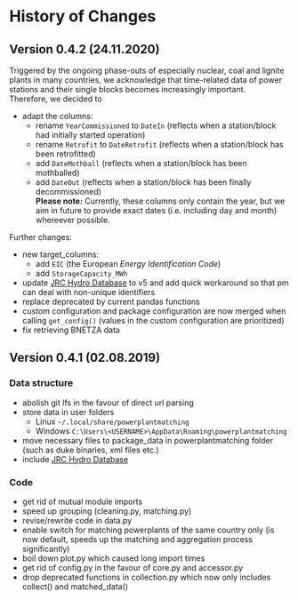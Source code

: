 # History of Changes


## Version 0.4.2 (24.11.2020)

Triggered by the ongoing phase-outs of especially nuclear, coal and lignite plants in many countries, we acknowledge that time-related data of power stations and their single blocks becomes increasingly important.  
Therefore, we decided to
- adapt the columns:
	- rename `YearCommissioned` to `DateIn` (reflects when a station/block had initially started operation)
	- rename `Retrofit` to `DateRetrofit` (reflects when a station/block has been retrofitted)
	- add `DateMothball` (reflects when a station/block has been mothballed)
	- add `DateOut` (reflects when a station/block has been finally decommissioned)  
**Please note:** Currently, these columns only contain the year, but we aim in future to provide exact dates (i.e. including day and month) whereever possible.

Further changes:
- new target_columns:
    - add `EIC` (the European _Energy Identification Code_)
	- add `StorageCapacity_MWh`
- update [JRC Hydro Database](https://github.com/energy-modelling-toolkit/hydro-power-database) to v5 and add quick workaround so that pm can deal with non-unique identifiers
- replace deprecated by current pandas functions
- custom configuration and package configuration are now merged when calling `get_config()` (values in the custom configuration are prioritized)
- fix retrieving BNETZA data   



## Version 0.4.1 (02.08.2019)

### Data structure
- abolish git lfs in the favour of direct url parsing
- store data in user folders 
	- Linux `~/.local/share/powerplantmatching`
	- Windows `C:\Users\<USERNAME>\AppData\Roaming\powerplantmatching`
- move necessary files to package_data in powerplantmatching folder (such as duke binaries, xml files etc.) 
- include [JRC Hydro Database](https://github.com/energy-modelling-toolkit/hydro-power-database) 

### Code
- get rid of mutual module imports
- speed up grouping (cleaning.py, matching.py)   
- revise/rewrite code in data.py
- enable switch for matching powerplants of the same country only (is now default, speeds up the matching and aggregation process significantly)  
- boil down plot.py which caused long import times
- get rid of config.py in the favour of core.py and accessor.py
- drop deprecated functions in collection.py which now only includes collect() and matched_data()
